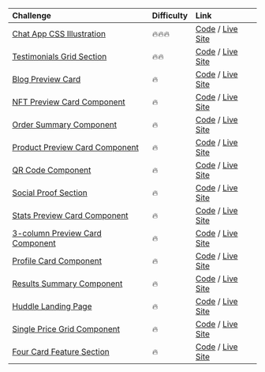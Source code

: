 | Challenge                                                                                                                        | Difficulty | Link                                                                                                                                                                                                        |
| :------------------------------------------------------------------------------------------------------------------------------- | :--------- | :---------------------------------------------------------------------------------------------------------------------------------------------------------------------------------------------------------- |
| [Chat App CSS Illustration](https://www.frontendmentor.io/challenges/chat-app-css-illustration-O5auMkFqY)                        | 🔥🔥🔥     | [Code](https://github.com/beniusis/frontendmentor-challenges/tree/main/chat-app-css-illustration) / [Live Site](https://beniusis.github.io/frontendmentor-challenges/chat-app-css-illustration)             |
| [Testimonials Grid Section](https://www.frontendmentor.io/challenges/testimonials-grid-section-Nnw6J7Un7)                        | 🔥🔥       | [Code](https://github.com/beniusis/frontendmentor-challenges/tree/main/testimonials-grid-section) / [Live Site](https://beniusis.github.io/frontendmentor-challenges/testimonials-grid-section)             |
| [Blog Preview Card](https://www.frontendmentor.io/challenges/blog-preview-card-ckPaj01IcS)                                       | 🔥         | [Code](https://github.com/beniusis/frontendmentor-challenges/tree/main/blog-preview-card) / [Live Site](https://beniusis.github.io/frontendmentor-challenges/blog-preview-card)                             |
| [NFT Preview Card Component](https://www.frontendmentor.io/challenges/nft-preview-card-component-SbdUL_w0U)                      | 🔥         | [Code](https://github.com/beniusis/frontendmentor-challenges/tree/main/nft-preview-card-component) / [Live Site](https://beniusis.github.io/frontendmentor-challenges/nft-preview-card-component)           |
| [Order Summary Component](https://www.frontendmentor.io/challenges/order-summary-component-QlPmajDUj)                            | 🔥         | [Code](https://github.com/beniusis/frontendmentor-challenges/tree/main/order-summary-component) / [Live Site](https://beniusis.github.io/frontendmentor-challenges/order-summary-component)                 |
| [Product Preview Card Component](https://www.frontendmentor.io/challenges/product-preview-card-component-GO7UmttRfa)             | 🔥         | [Code](https://github.com/beniusis/frontendmentor-challenges/tree/main/product-preview-card-component) / [Live Site](https://beniusis.github.io/frontendmentor-challenges/product-preview-card-component)   |
| [QR Code Component](https://www.frontendmentor.io/challenges/qr-code-component-iux_sIO_H)                                        | 🔥         | [Code](https://github.com/beniusis/frontendmentor-challenges/tree/main/qr-code-component) / [Live Site](https://beniusis.github.io/frontendmentor-challenges/qr-code-component)                             |
| [Social Proof Section](https://www.frontendmentor.io/challenges/social-proof-section-6e0qTv_bA)                                  | 🔥         | [Code](https://github.com/beniusis/frontendmentor-challenges/tree/main/social-proof-section) / [Live Site](https://beniusis.github.io/frontendmentor-challenges/social-proof-section)                       |
| [Stats Preview Card Component](https://www.frontendmentor.io/challenges/stats-preview-card-component-8JqbgoU62)                  | 🔥         | [Code](https://github.com/beniusis/frontendmentor-challenges/tree/main/stats-preview-card-component) / [Live Site](https://beniusis.github.io/frontendmentor-challenges/stats-preview-card-component)       |
| [3-column Preview Card Component](https://www.frontendmentor.io/challenges/3column-preview-card-component-pH92eAR2-)             | 🔥         | [Code](https://github.com/beniusis/frontendmentor-challenges/tree/main/3-column-preview-card-component) / [Live Site](https://beniusis.github.io/frontendmentor-challenges/3-column-preview-card-component) |
| [Profile Card Component](https://www.frontendmentor.io/challenges/profile-card-component-cfArpWshJ)                              | 🔥         | [Code](https://github.com/beniusis/frontendmentor-challenges/tree/main/profile-card-component) / [Live Site](https://beniusis.github.io/frontendmentor-challenges/profile-card-component)                   |
| [Results Summary Component](https://www.frontendmentor.io/challenges/results-summary-component-CE_K6s0maV)                       | 🔥         | [Code](https://github.com/beniusis/frontendmentor-challenges/tree/main/results-summary-component) / [Live Site](https://beniusis.github.io/frontendmentor-challenges/results-summary-component)             |
| [Huddle Landing Page](https://www.frontendmentor.io/challenges/huddle-landing-page-with-a-single-introductory-section-B_2Wvxgi0) | 🔥         | [Code](https://github.com/beniusis/frontendmentor-challenges/tree/main/huddle-landing-page) / [Live Site](https://beniusis.github.io/frontendmentor-challenges/huddle-landing-page)                         |
| [Single Price Grid Component](https://www.frontendmentor.io/challenges/single-price-grid-component-5ce41129d0ff452fec5abbbc)     | 🔥         | [Code](https://github.com/beniusis/frontendmentor-challenges/tree/main/single-price-grid-component) / [Live Site](https://beniusis.github.io/frontendmentor-challenges/single-price-grid-component)         |
| [Four Card Feature Section](https://www.frontendmentor.io/challenges/four-card-feature-section-weK1eFYK)                         | 🔥         | [Code](https://github.com/beniusis/frontendmentor-challenges/tree/main/four-card-feature-section) / [Live Site](https://beniusis.github.io/frontendmentor-challenges/four-card-feature-section)             |
